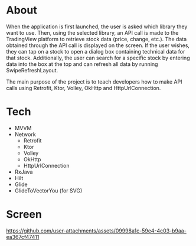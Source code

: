 # About
When the application is first launched, the user is asked which library they want to use.
Then, using the selected library, an API call is made to the TradingView platform to retrieve stock data (price, change, etc.). The data obtained through the API call is displayed on the screen. If the user wishes, they can tap on a stock to open a dialog box containing technical data for that stock. Additionally, the user can search for a specific stock by entering data into the box at the top and can refresh all data by running SwipeRefreshLayout.

The main purpose of the project is to teach developers how to make API calls using Retrofit, Ktor, Volley, OkHttp and HttpUrlConnection.

# Tech

<ul>
<li>MVVM</li>
<li>
Network
  <ul>
    <li>Retrofit</li>
    <li>Ktor</li>
    <li>Volley</li>
    <li>OkHttp</li>
    <li>HttpUrlConnection</li>
  </ul>
</li>
<li>RxJava</li>
<li>Hilt</li>
<li>Glide</li>
<li>GlideToVectorYou (for SVG)</li>
</ul>

# Screen

https://github.com/user-attachments/assets/09998a1c-59e4-4c03-b9aa-ea367cf47411